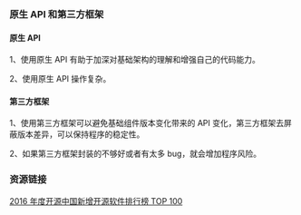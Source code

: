 ### 原生 API 和第三方框架

#### 原生 API
1、使用原生 API 有助于加深对基础架构的理解和增强自己的代码能力。

2、使用原生 API 操作复杂。

#### 第三方框架
1、使用第三方框架可以避免基础组件版本变化带来的 API 变化，第三方框架去屏蔽版本差异，可以保持程序的稳定性。

2、如果第三方框架封装的不够好或者有太多 bug，就会增加程序风险。



### 资源链接


[2016 年度开源中国新增开源软件排行榜 TOP 100](https://blog.csdn.net/xiaobing_122613/article/details/54374966)

